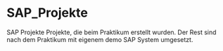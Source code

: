 # SAP_Projekte
SAP Projekte
Projekte, die beim Praktikum erstellt wurden.
Der Rest sind nach dem Praktikum mit eigenem demo SAP System umgesetzt.  
